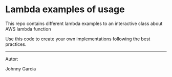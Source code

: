 # Lambda examples of usage

This repo contains different lambda examples to an interactive class about AWS lambda function 

Use this code to create your own implementations following the best practices.


--- 

Autor:

Johnny Garcia